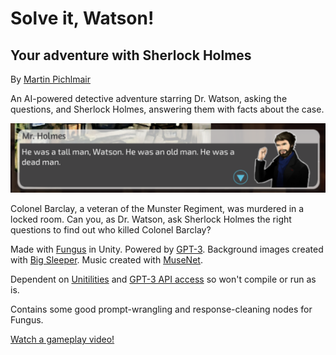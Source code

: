 # Solve it, Watson!
## Your adventure with Sherlock Holmes
By [Martin Pichlmair](http://twitter.com/martinpi)

An AI-powered detective adventure starring Dr. Watson, asking the questions, and Sherlock Holmes, answering them with facts about the case.

![Screenshot](https://github.com/gameaischool2021members/the-solipsist-league/blob/28818b0fcb5eb0deb6d62f3fa78bc754f7170364/Documentation/Screenshot%202021-07-08%20at%2017.32.14.png)

Colonel Barclay, a veteran of the Munster Regiment, was murdered in a locked room. Can you, as Dr. Watson, ask Sherlock Holmes the right questions to find out who killed Colonel Barclay?

Made with [Fungus](http://fungusgames.com/) in Unity. Powered by [GPT-3](https://openai.com/blog/openai-api/). Background images created with [Big Sleeper](https://colab.research.google.com/drive/1IemyAhbXaSz6AUj3tiI2_FKdOGbb2Z95?usp=sharing). Music created with [MuseNet](https://openai.com/blog/musenet/#try).

Dependent on [Unitilities](https://github.com/martinpi/Unitilities) and [GPT-3 API access](https://openai.com/blog/openai-api/) so won't compile or run as is.

Contains some good prompt-wrangling and response-cleaning nodes for Fungus.

[Watch a gameplay video!](https://drive.google.com/file/d/1rtcGamPGuCr_ZkoC9_bsjl_iqIr5WJgI/view?usp=sharing)
